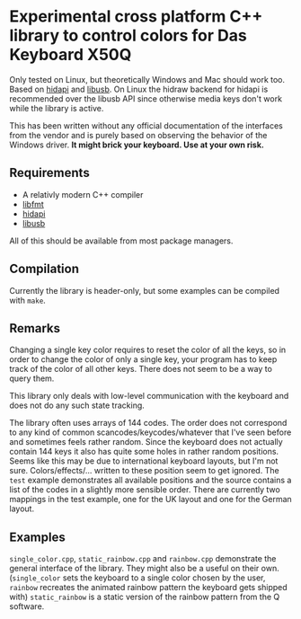 # Experimental cross platform C++ library to control colors for Das Keyboard X50Q

Only tested on Linux, but theoretically Windows and Mac should work too. Based on [hidapi](https://github.com/libusb/hidapi) and [libusb](https://github.com/libusb/libusb). On Linux the hidraw backend for hidapi is recommended over the libusb API since otherwise media keys don't work while the library is active.

This has been written without any official documentation of the interfaces from the vendor and is purely based on observing the behavior of the Windows driver.
**It might brick your keyboard. Use at your own risk.**

## Requirements
- A relativly modern C++ compiler
- [libfmt](https://github.com/fmtlib/fmt)
- [hidapi](https://github.com/libusb/hidapi)
- [libusb](https://github.com/libusb/libusb)

All of this should be available from most package managers.

## Compilation
Currently the library is header-only, but some examples can be compiled with `make`.

## Remarks
Changing a single key color requires to reset the color of all the keys, so
in order to change the color of only a single key, your program has to keep track of the color of all other keys.
There does not seem to be a way to query them.

This library only deals with low-level communication with the keyboard and does not do any such state tracking.

The library often uses arrays of 144 codes. The order does not correspond to any kind of common scancodes/keycodes/whatever
that I've seen before and sometimes feels rather random. Since the keyboard does not actually contain 144 keys it also has quite some holes in rather random positions.
Seems like this may be due to international keyboard layouts, but I'm not sure.
Colors/effects/... written to these position seem to get ignored.
The `test` example demonstrates all available positions and the source contains a list of the codes in a slightly more sensible order.
There are currently two mappings in the test example, one for the UK layout and one for the German layout.

## Examples
`single_color.cpp`, `static_rainbow.cpp` and `rainbow.cpp` demonstrate the general interface of the library.
They might also be a useful on their own. (`single_color` sets the keyboard to a single color chosen by the user,
`rainbow` recreates the animated rainbow pattern the keyboard gets shipped with)
`static_rainbow` is a static version of the rainbow pattern from the Q software.